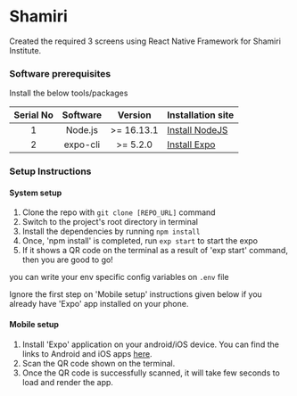 # Shamiri
Created the required 3 screens using React Native Framework for Shamiri Institute.

### Software prerequisites

Install the below tools/packages

| Serial No   | Software           | Version   | Installation site |
| :---------: | :----------------: | :-------: | :---------------- |
| 1           | Node.js            | >= 16.13.1| [Install NodeJS](https://nodejs.org/en/download/) |
| 2           | expo-cli           | >= 5.2.0  | [Install Expo](https://www.npmjs.com/package/expo-cli) |


### Setup Instructions

#### System setup
1. Clone the repo with `git clone [REPO_URL]` command
2. Switch to the project's root directory in terminal
3. Install the dependencies by running `npm install`
4. Once, 'npm install' is completed, run `exp start` to start the expo
5. If it shows a QR code on the terminal as a result of 'exp start' command, then you are good to go!

you can write your env specific config variables on `.env` file 

Ignore the first step on 'Mobile setup' instructions given below if you already have 'Expo' app installed on your phone.

#### Mobile setup
1. Install 'Expo' application on your android/iOS device. You can find the links to Android and iOS apps [here](https://expo.io/tools#client).
2. Scan the QR code shown on the terminal.
3. Once the QR code is successfully scanned, it will take few seconds to load and render the app.


